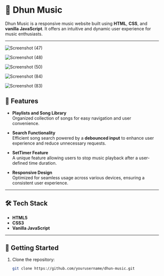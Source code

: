 # 🎵 Dhun Music  

Dhun Music is a responsive music website built using **HTML**, **CSS**, and **vanilla JavaScript**. It offers an intuitive and dynamic user experience for music enthusiasts.  

---
![Screenshot (47)](https://github.com/user-attachments/assets/3dcdd504-a405-4143-bb8c-8009ac0ae472)

     

![Screenshot (48)](https://github.com/user-attachments/assets/990dabb3-4153-4011-9c67-a7ed747f8230)

    

![Screenshot (50)](https://github.com/user-attachments/assets/0a4827a8-0056-4c2d-891d-46d7782567f0)


   
![Screenshot (84)](https://github.com/user-attachments/assets/2bcd0bf0-2915-4d68-bcb4-997cc51118e9)


          

![Screenshot (83)](https://github.com/user-attachments/assets/67576101-7b29-4c98-91c6-f16ad5ea3ead)






## 🌟 Features  

- **Playlists and Song Library**  
  Organized collection of songs for easy navigation and user convenience.  

- **Search Functionality**  
  Efficient song search powered by a **debounced input** to enhance user experience and reduce unnecessary requests.  

- **SetTimer Feature**  
  A unique feature allowing users to stop music playback after a user-defined time duration.  

- **Responsive Design**  
  Optimized for seamless usage across various devices, ensuring a consistent user experience.  

---

## 🛠️ Tech Stack  

- **HTML5**  
- **CSS3**  
- **Vanilla JavaScript**  

---

## 🚀 Getting Started  

1. Clone the repository:  
   ```bash
   git clone https://github.com/yourusername/dhun-music.git
